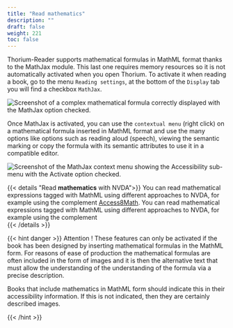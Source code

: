 ```yaml
---
title: "Read mathematics"
description: ""
draft: false
weight: 221
toc: false
---
```

Thorium-Reader supports mathematical formulas in MathML 
format thanks to the MathJax module. This last one requires memory resources 
so it is not automatically activated when you open Thorium. 
To activate it when reading a book, go to the 
menu `Reading settings`, at the bottom of the `Display` tab you will find 
a checkbox `MathJax`.

<img src="/thorium-reader-doc/images/local-fr/thorium-mathjax.png" alt="Screenshot of a complex mathematical formula correctly displayed with the MathJax option checked."/>

Once MathJax is activated, you can use the `contextual menu` (right click) 
on a mathematical formula inserted in MathML format and use the many options like 
options such as reading aloud (speech), viewing the semantic marking 
or copy the formula with its semantic attributes to use it in a 
compatible editor.

<img src="/thorium-reader-doc/images/local-fr/thorium-mathjax-menu.png" alt="Screenshot of the MathJax context menu showing the Accessibility sub-menu with the Activate option checked."/>


{{< details "Read  **mathematics** with NVDA">}}
You can read mathematical expressions tagged with MathML using 
different approaches to NVDA, for example using the complement 
[Access8Math](https://addons.nvda-project.org/addons/access8math.fr.html). 
You can read mathematical expressions tagged with MathML using 
different approaches to NVDA, for example using the complement  
{{< /details >}}

{{< hint danger >}}
Attention ! 
These features can only be activated if the book has been designed by 
inserting mathematical formulas in the MathML form. For reasons of 
ease of production the mathematical formulas are often included in the form of 
images and it is then the alternative text that must allow the understanding of the 
understanding of the formula via a precise description. 

Books that include mathematics in MathML form should 
indicate this in their accessibility information. 
If this is not indicated, then they are certainly described images.

{{< /hint >}}